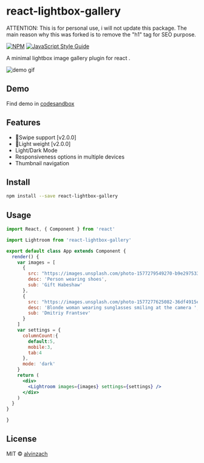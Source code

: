 # react-lightbox-gallery

ATTENTION: This is for personal use, i will not update this package. The main reason why this was forked is to remove the "h1" tag for SEO purpose.



[![NPM](https://img.shields.io/npm/v/react-lightbox-gallery.svg)](https://www.npmjs.com/package/react-lightbox-gallery) [![JavaScript Style Guide](https://img.shields.io/badge/code_style-standard-brightgreen.svg)](https://standardjs.com)

A minimal lightbox image gallery plugin for react .


![demo gif](https://media.giphy.com/media/ylmI7RG6UobuLnBS0g/giphy.gif)

## Demo
Find demo in [codesandbox](https://codesandbox.io/s/laughing-wu-n2b3t)

## Features
* :tada:Swipe support [v2.0.0]
* :tada:Light weight [v2.0.0]
* Light/Dark Mode
* Responsiveness options in multiple devices
* Thumbnail navigation


## Install

```bash
npm install --save react-lightbox-gallery
```


## Usage

```jsx
import React, { Component } from 'react'

import Lightroom from 'react-lightbox-gallery'

export default class App extends Component {
  render() {
    var images = [
      {
        src: "https://images.unsplash.com/photo-1577279549270-b9e297533cdd?ixlib=rb-1.2.1&ixid=eyJhcHBfaWQiOjEyMDd9&auto=format&fit=crop&w=1534&q=80",
        desc: 'Person wearing shoes',
        sub: 'Gift Habeshaw'
      },
      {
        src: "https://images.unsplash.com/photo-1577277625082-36df4915ebeb?ixlib=rb-1.2.1&ixid=eyJhcHBfaWQiOjEyMDd9&auto=format&fit=crop&w=1050&q=80",
        desc: 'Blonde woman wearing sunglasses smiling at the camera ',
        sub: 'Dmitriy Frantsev'
      }
    ]
    var settings = {
      columnCount:{
        default:5,
        mobile:3,
        tab:4
      },
      mode: 'dark'
    }
    return (
      <div>
        <Lightroom images={images} settings={settings} />
      </div>
    )
  }
}

}
```


## License

MIT © [alvinzach](https://github.com/alvinzach)
